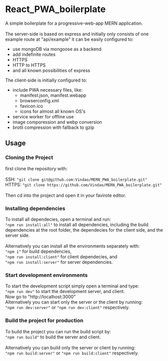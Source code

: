 # React_PWA_boilerplate

A simple boilerplate for a progressive-web-app MERN application. <br/>
<br/>
The server-side is based on express and initially only consists of one example route at "api/example"
it can be easily configured to:<br/>

- use mongoDB via mongoose as a backend
- add indefinite routes
- HTTPS
- HTTP to HTTPS
- and all known possibilities of express

The client-side is initially configured to:<br/>

- include PWA necessary files, like:
  - manifest.json, manifest.webapp
  - browserconfig.xml
  - favicon.ico
  - icons for almost all known OS's
- service worker for offline use
- image comporession and webp conversion
- brotli compression with fallback to gzip

## Usage

<h3> Cloning the Project </h3>
first clone the repository with:<br/>
<br/>
SSH: <code>"git clone git@github.com:Vindao/MERN_PWA_boilerplate.git"</code><br/>
HTTPS: <code>"git clone https://github.com/Vindao/MERN_PWA_boilerplate.git"</code><br/>
<br/>
Then cd into the project and open it in your favirote editor.<br/>
<h3>Installing dependencies</h3>
To install all dependecies, open a terminal and run:<br/>
<code>"npm run install:all"</code> to install all dependencies, including the build dependencies at the root folder, the dependecies for the client side, and the server side.<br/>
<br/>
Alternatively you can install all the environments separately with:<br/>
<code>"npm i"</code> for build dependencies,<br/>
<code>"npm run install:client"</code> for client dependecies, and<br/>
<code>"npm run install:server"</code> for server dependencies.<br/>
<h3>Start development environments</h3>
To start the development script simply open a terminal and type:<br/>
<code>"npm run dev"</code> to start the development server, and client.<br/>
Now go to "http://localhost:3000"
<br/>
Alternatively you can start only the server or the client by running:<br/>
<code>"npm run dev:server"</code> or <code>"npm run dev:client"</code> respectively.<br/>
<h3>Build the project for production</h3>
To build the project you can run the build script by:<br/>
<code>"npm run build"</code> to build the server and client.<br/>
<br/>
Alternatively you can build only the server or client by running:<br/>
<code>"npm run build:server"</code> or <code>"npm run build:client"</code> respectively.
